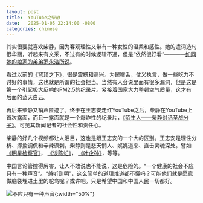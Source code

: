 ```yaml
---
layout: post
title:  YouTube之柴静
date:   2025-01-05 22:14:00 -0800
categories: chinese
---
```

其实很要就喜欢柴静，因为客观理性又带有一种女性的温柔和感性。她的遣词造句很华丽，听起来有文采，不过有的时候逻辑不通，但是“依然很好看”————[如同她的娘家的弟弟罗永浩所说](https://youtu.be/Ey4oeGWPtnc?si=drZdcF3fmPBzMV4w&t=6986)。

看过以前的[《穹顶之下》](https://www.youtube.com/watch?v=BgEpruEOrFg)，很是震撼和高兴。为民喉舌，仗义执言，做一些吃力不讨好的事情，这也就是所谓的社会担当。当然有人会说里面有很多漏洞，但是这是第一个引起极大反响的PM2.5的纪录片。紧接着国家大力整顿空气质量，这才有后面的蓝天白云。

再后来柴静又销声匿迹了。终于在王志安走红YouTube之后，柴静在YouTube上首次露面，而且一露面就是一个爆炸性的纪录片，[《陌生人——柴静对话圣战分子》](https://www.youtube.com/watch?v=X4otYJGByic)。可见其新闻记者的社会性和责任心。

柴静的好几个视频都让人泪目，这也是跟王志安的一个大的区别。王志安是理性分析、揶揄调侃和辛辣讽刺，柴静则是悲天悯人、娓娓道来、直击灵魂深处。譬如[《明星检察官》](https://www.youtube.com/watch?v=eLsJGEMWvhs)， [《谈陈虻》](https://www.youtube.com/watch?v=9L60q0fQHu8)， [《叶企孙》](https://www.youtube.com/watch?v=b8YW3wN9Fpw)，等等。

中国言论管控得厉害，让人不敢说也不能说，这是危险的。“一个健康的社会不应只有一种声音”。“兼听则明”，这么简单的道理难道都不懂吗？可能他们就是愿意做脑袋埋进土里的鸵鸟呢？或许吧。只是希望中国和中国人民一切都好。

![不应只有一种声音](https://cloudfront-us-east-1.images.arcpublishing.com/radiofreeasia/K3X3QSJ4PWB7BS7BKR23DW2FHA.jpg){:width="50%"}
